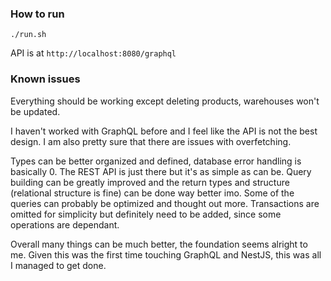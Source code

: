 ### How to run
```
./run.sh
```
API is at `http://localhost:8080/graphql`

### Known issues
Everything should be working except deleting products, warehouses won't be updated.

I haven't worked with GraphQL before and I feel like the API is not the best design. I am also pretty sure that there are issues with overfetching.

Types can be better organized and defined, database error handling is basically 0. The REST API is just there but it's as simple as can be.
Query building can be greatly improved and the return types and structure (relational structure is fine) can be done way better imo.
Some of the queries can probably be optimized and thought out more. Transactions are omitted for simplicity but definitely need to be added, since some operations are dependant.

Overall many things can be much better, the foundation seems alright to me.
Given this was the first time touching GraphQL and NestJS, this was all I managed to get done.
